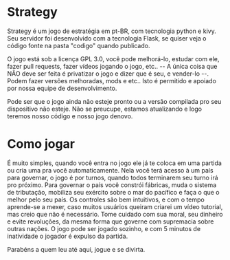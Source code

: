 # Strategy

Strategy é um jogo de estratégia em pt-BR, com tecnologia python e kivy. Seu servidor foi desenvolvido com a tecnologia Flask, se quiser veja o código fonte na pasta "codigo" quando publicado.

O jogo está sob a licença GPL 3.0, você pode melhorá-lo, estudar com ele, fazer pull requests, fazer vídeos jogando o jogo, etc.. -- A única coisa que NÃO deve ser feita é privatizar o jogo e dizer que é seu, e vender-lo --. Podem fazer versões melhoradas, mods e etc.. Isto é permitido e apoiado por nossa equipe de desenvolvimento.

Pode ser que o jogo ainda não esteje pronto ou a versão compilada pro seu dispositivo não esteje. Não se preucupe, estamos atualizando e logo teremos nosso código e nosso jogo denovo.

# Como jogar

É muito simples, quando você entra no jogo ele já te coloca em uma partida ou cria uma pra você automaticamente. Nela você terá acesso à um país para governar, o jogo é por turnos, quando todos terminarem seu turno irá pro próximo. Para governar o país você constrói fábricas, muda o sistema de tributação, mobiliza seu exército sobre o mar do pacífico e faça o que o melhor pelo seu país.
Os controles são bem intuitivos, e com o tempo aprende-se a mexer, caso muitos usuários queiram criarei um vídeo tutorial, mas creio que não é necessário.
Tome cuidado com sua moral, seu dinheiro e evite revoluções, da mesma forma que governe com supremacia sobre outras nações. O jogo pode ser jogado sozinho, e com 5 minutos de inatividade o jogador é expulso da partida.

Parabéns a quem leu até aqui, jogue e se divirta.
